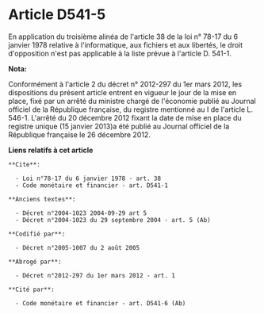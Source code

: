 # Article D541-5

En application du troisième alinéa de l'article 38 de la loi n° 78-17 du 6 janvier 1978 relative à l'informatique, aux
fichiers et aux libertés, le droit d'opposition n'est pas applicable à la liste prévue à l'article D. 541-1.

**Nota:**

Conformément à l'article 2 du décret n° 2012-297 du 1er mars 2012, les dispositions du présent article entrent en vigueur le
jour de la mise en place, fixé par un arrêté du ministre chargé de l'économie publié au Journal officiel de la République
française, du registre mentionné au I de l'article L. 546-1. L'arrêté du 20 décembre 2012 fixant la date de mise en place du
registre unique (15 janvier 2013)a été publié au Journal officiel de la République française le 26 décembre 2012.

**Liens relatifs à cet article**

	**Cite**:

	  - Loi n°78-17 du 6 janvier 1978 - art. 38
	  - Code monétaire et financier - art. D541-1

	**Anciens textes**:

	  - Décret n°2004-1023 2004-09-29 art 5
	  - Décret n°2004-1023 du 29 septembre 2004 - art. 5 (Ab)

	**Codifié par**:

	  - Décret n°2005-1007 du 2 août 2005

	**Abrogé par**:

	  - Décret n°2012-297 du 1er mars 2012 - art. 1

	**Cité par**:

	  - Code monétaire et financier - art. D541-6 (Ab)
